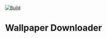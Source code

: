 [![Build](https://github.com/kassiokiarelly/bingwallpaper/actions/workflows/dotnet.yml/badge.svg)](https://github.com/kassiokiarelly/bingwallpaper/actions/workflows/dotnet.yml)

# Wallpaper Downloader
